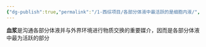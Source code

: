 ```yaml
---
{"dg-publish":true,"permalink":"/1-西综项目/各部分体液中最活跃的是细胞内液/","dgPassFrontmatter":true,"noteIcon":"","created":"2024-07-10T19:49:35.219+08:00","updated":"2024-07-18T19:23:04.782+08:00"}
---
```


**血浆**是沟通各部分体液并与外界环境进行物质交换的重要媒介，因而是各部分体液中最为活跃的部分